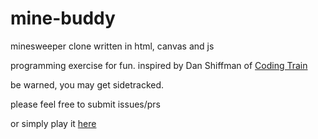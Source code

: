 # mine-buddy
minesweeper clone written in html, canvas and js

programming exercise for fun. inspired by Dan Shiffman of [Coding Train](https://github.com/CodingTrain/Rainbow-Code)

be warned, you may get sidetracked.

please feel free to submit issues/prs

or simply play it [here](https://dondanhill.github.io/mine-buddy-canvas/)
